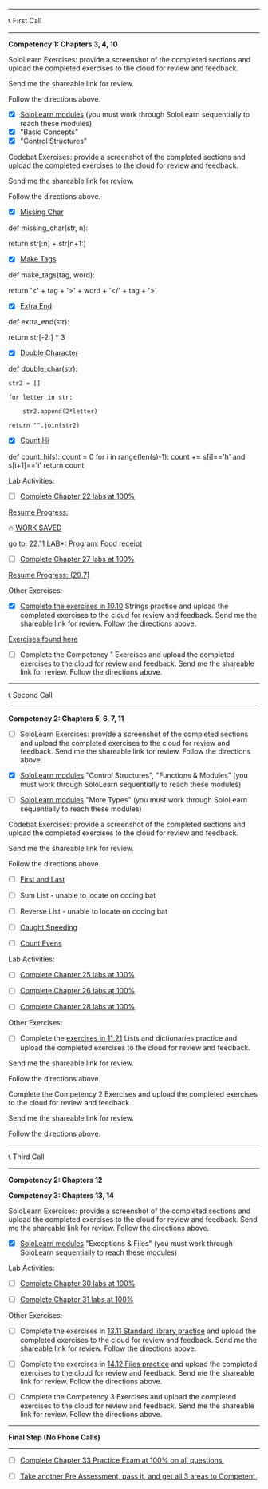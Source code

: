 -----------------------------------------------------------------------------------------------

📞 First Call 

-----------------------------------------------------------------------------------------------

**Competency 1:  Chapters 3, 4, 10**

SoloLearn Exercises:  provide a screenshot of the completed sections and upload the completed exercises to the cloud for review and feedback.  

Send me the shareable link for review.  

Follow the directions above.

- [x] [SoloLearn modules](https://www.sololearn.com/en/learn/courses/le-python)  (you must work through SoloLearn sequentially to reach these modules)
- [x] "Basic Concepts"
- [x] "Control Structures"

Codebat Exercises:  provide a screenshot of the completed sections and upload the completed exercises to the cloud for review and feedback.  

Send me the shareable link for review.  

Follow the directions above.

- [x] [Missing Char](https://codingbat.com/python/Warmup-1)

def missing_char(str, n):

  return str[:n] + str[n+1:]

- [x] [Make Tags](https://codingbat.com/python/String-1)
      
def make_tags(tag, word):

  return '<' + tag + '>' + word + '</' + tag + '>'

- [x] [Extra End](https://codingbat.com/python/String-1)

def extra_end(str):

  return str[-2:] * 3
      
- [x] [Double Character](https://codingbat.com/python/String-2)

def double_char(str):
 
    str2 = []

    for letter in str:

        str2.append(2*letter)
        
    return "".join(str2)

- [x] [Count Hi](https://codingbat.com/python/String-2)

def count_hi(s):
    count = 0
    for i in range(len(s)-1):
        count += s[i]=='h' and s[i+1]=='i'
    return count

Lab Activities:

- [ ] [Complete Chapter 22 labs at 100%](https://learn.zybooks.com/zybook/WGUC859v4/chapter/22/section/1)

[Resume Progress:](https://learn.zybooks.com/zybook/WGUC859v4/chapter/22/section/10)

🔥 [WORK SAVED](https://github.com/mattrondel/C859/blob/main/Zybooks_stumpers.py)


go to: [22.11 LAB*: Program: Food receipt](https://learn.zybooks.com/zybook/WGUC859v4/chapter/22/section/11)

- [ ] [Complete Chapter 27 labs at 100%](https://learn.zybooks.com/zybook/WGUC859v4/chapter/27/section/1)

[Resume Progress: (29.7)](https://learn.zybooks.com/zybook/WGUC859v4/chapter/27/section/9)

Other Exercises:

- [X] [Complete the exercises in 10.10](https://learn.zybooks.com/zybook/WGUC859v4/chapter/10/section/10) Strings practice and upload the completed exercises to the cloud for review and feedback.  Send me the shareable link for review.  Follow the directions above.

[Exercises found here](https://github.com/mattrondel/C859/blob/main/Exercises_in_10.10.py)

- [ ] Complete the Competency 1 Exercises and upload the completed exercises to the cloud for review and feedback. Send me the shareable link for review.  Follow the directions above.

-----------------------------------------------------------------------------------------------

📞 Second Call

-----------------------------------------------------------------------------------------------

**Competency 2: Chapters 5, 6, 7, 11**

- [ ] SoloLearn Exercises: provide a screenshot of the completed sections and upload the completed exercises to the cloud for review and feedback.  Send me the shareable link for review.  Follow the directions above.

- [x] [SoloLearn modules](https://www.sololearn.com/en/learn/courses/le-python) "Control Structures", "Functions & Modules" (you must work through SoloLearn sequentially to reach these modules)

- [ ] [SoloLearn modules](https://www.sololearn.com/en/learn/courses/le-python) "More Types" (you must work through SoloLearn sequentially to reach these modules)

 
Codebat Exercises:  provide a screenshot of the completed sections and upload the completed exercises to the cloud for review and feedback.  

Send me the shareable link for review.  

Follow the directions above.

- [ ] [First and Last](https://codingbat.com/python/List-1)

- [ ] Sum List - unable to locate on coding bat

- [ ] Reverse List - unable to locate on coding bat

- [ ] [Caught Speeding](https://codingbat.com/python/Logic-1)

- [ ] [Count Evens](https://codingbat.com/python/List-2)

Lab Activities:

- [ ] [Complete Chapter 25 labs at 100%](https://learn.zybooks.com/zybook/WGUC859v4/chapter/25/section/1)

- [ ] [Complete Chapter 26 labs at 100%](https://learn.zybooks.com/zybook/WGUC859v4/chapter/26/section/1)

- [ ] [Complete Chapter 28 labs at 100%](https://learn.zybooks.com/zybook/WGUC859v4/chapter/28/section/1)

Other Exercises:

- [ ] Complete the [exercises in 11.21](https://learn.zybooks.com/zybook/WGUC859v4/chapter/11/section/21) Lists and dictionaries practice and upload the completed exercises to the cloud for review and feedback.  

Send me the shareable link for review.  

Follow the directions above.

Complete the Competency 2 Exercises and upload the completed exercises to the cloud for review and feedback.  

Send me the shareable link for review.  

Follow the directions above.

-----------------------------------------------------------------------------------------------

📞 Third Call

-----------------------------------------------------------------------------------------------

**Competency 2: Chapters 12**

**Competency 3: Chapters 13, 14**

SoloLearn Exercises: provide a screenshot of the completed sections and upload the completed exercises to the cloud for review and feedback.  Send me the shareable link for review.  Follow the directions above.

- [x] [SoloLearn modules](https://www.sololearn.com/en/learn/courses/le-python) "Exceptions & Files" (you must work through SoloLearn sequentially to reach these modules)

Lab Activities:

- [ ] [Complete Chapter 30 labs at 100%](https://learn.zybooks.com/zybook/WGUC859v4/chapter/30/section/1)

- [ ] [Complete Chapter 31 labs at 100%](https://learn.zybooks.com/zybook/WGUC859v4/chapter/31/section/1)

Other Exercises:

- [ ] Complete the exercises in [13.11 Standard library practice](https://learn.zybooks.com/zybook/WGUC859v4/chapter/13/section/11) and upload the completed exercises to the cloud for review and feedback.  Send me the shareable link for review.  Follow the directions above.

- [ ] Complete the exercises in [14.12 Files practice](https://learn.zybooks.com/zybook/WGUC859v4/chapter/14/section/12) and upload the completed exercises to the cloud for review and feedback.  Send me the shareable link for review.  Follow the directions above.

- [ ] Complete the Competency 3 Exercises and upload the completed exercises to the cloud for review and feedback.  Send me the shareable link for review.  Follow the directions above.
 
-----------------------------------------------------------------------------------------------

**Final Step (No Phone Calls)**

-----------------------------------------------------------------------------------------------

- [ ] [Complete Chapter 33 Practice Exam at 100% on all questions.](https://learn.zybooks.com/zybook/WGUC859v4/chapter/33/section/1)

- [ ] [Take another Pre Assessment, pass it, and get all 3 areas to Competent.](https://vsa2.wgu.edu/vendor/assessment/launch/PJTV)
